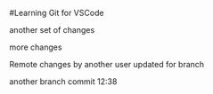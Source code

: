 #Learning Git for VSCode

another set of changes

more changes

Remote changes by another user
updated for branch

another branch commit 12:38
